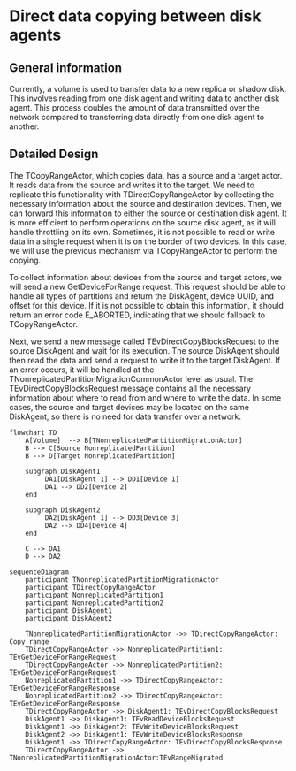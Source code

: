 # Direct data copying between disk agents

## General information

Currently, a volume is used to transfer data to a new replica or shadow disk. This involves reading from one disk agent and writing data to another disk agent. This process doubles the amount of data transmitted over the network compared to transferring data directly from one disk agent to another.

## Detailed Design

The TCopyRangeActor, which copies data, has a source and a target actor. It reads data from the source and writes it to the target. We need to replicate this functionality with TDirectCopyRangeActor by collecting the necessary information about the source and destination devices. Then, we can forward this information to either the source or destination disk agent.
It is more efficient to perform operations on the source disk agent, as it will handle throttling on its own. Sometimes, it is not possible to read or write data in a single request when it is on the border of two devices. In this case, we will use the previous mechanism via TCopyRangeActor to perform the copying.

To collect information about devices from the source and target actors, we will send a new GetDeviceForRange request. This request should be able to handle all types of partitions and return the DiskAgent, device UUID, and offset for this device. If it is not possible to obtain this information, it should return an error code E_ABORTED, indicating that we should fallback to TCopyRangeActor.

Next, we send a new message called TEvDirectCopyBlocksRequest to the source DiskAgent and wait for its execution. The source DiskAgent should then read the data and send a request to write it to the target DiskAgent. If an error occurs, it will be handled at the TNonreplicatedPartitionMigrationCommonActor level as usual.
The TEvDirectCopyBlocksRequest message contains all the necessary information about where to read from and where to write the data. In some cases, the source and target devices may be located on the same DiskAgent, so there is no need for data transfer over a network.

```mermaid
flowchart TD
    A[Volume]  --> B[TNonreplicatedPartitionMigrationActor]
    B --> C[Source NonreplicatedPartition]
    B --> D[Target NonreplicatedPartition]

    subgraph DiskAgent1
         DA1[DiskAgent 1] --> DD1[Device 1]
         DA1 --> DD2[Device 2]
    end

    subgraph DiskAgent2
         DA2[DiskAgent 1] --> DD3[Device 3]
         DA2 --> DD4[Device 4]
    end

    C --> DA1
    D --> DA2
```

```mermaid
sequenceDiagram
    participant TNonreplicatedPartitionMigrationActor
    participant TDirectCopyRangeActor
    participant NonreplicatedPartition1
    participant NonreplicatedPartition2
    participant DiskAgent1
    participant DiskAgent2

    TNonreplicatedPartitionMigrationActor ->> TDirectCopyRangeActor: Copy range
    TDirectCopyRangeActor ->> NonreplicatedPartition1: TEvGetDeviceForRangeRequest
    TDirectCopyRangeActor ->> NonreplicatedPartition2: TEvGetDeviceForRangeRequest
    NonreplicatedPartition1 ->> TDirectCopyRangeActor: TEvGetDeviceForRangeResponse
    NonreplicatedPartition2 ->> TDirectCopyRangeActor: TEvGetDeviceForRangeResponse
    TDirectCopyRangeActor ->> DiskAgent1: TEvDirectCopyBlocksRequest
    DiskAgent1 ->> DiskAgent1: TEvReadDeviceBlocksRequest
    DiskAgent1 ->> DiskAgent2: TEvWriteDeviceBlocksRequest
    DiskAgent2 ->> DiskAgent1: TEvWriteDeviceBlocksResponse
    DiskAgent1 ->> TDirectCopyRangeActor: TEvDirectCopyBlocksResponse
    TDirectCopyRangeActor ->> TNonreplicatedPartitionMigrationActor:TEvRangeMigrated
```
